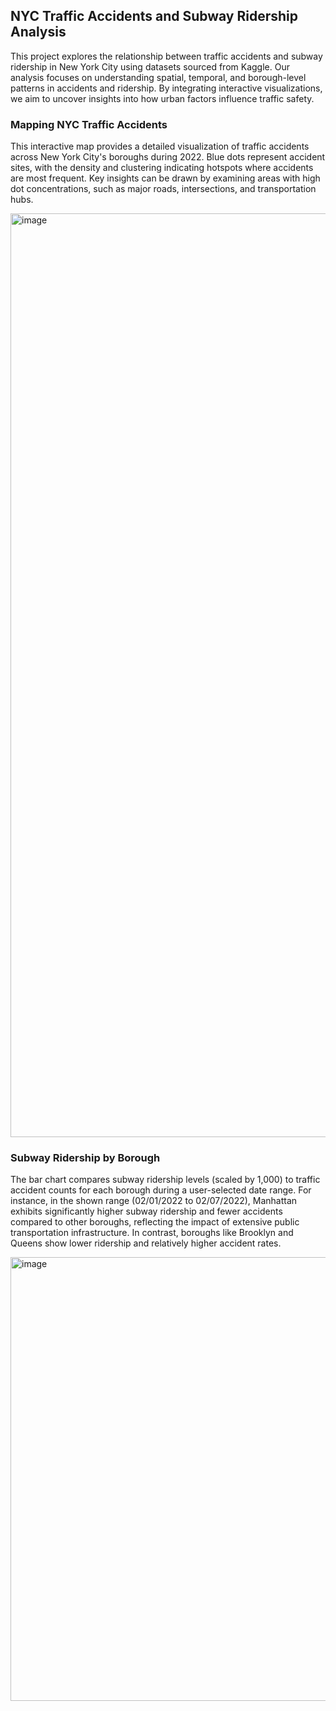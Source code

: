 ## NYC Traffic Accidents and Subway Ridership Analysis
This project explores the relationship between traffic accidents and subway ridership in New York City using datasets sourced from Kaggle. Our analysis focuses on understanding spatial, temporal, and borough-level patterns in accidents and ridership. By integrating interactive visualizations, we aim to uncover insights into how urban factors influence traffic safety.

### Mapping NYC Traffic Accidents
This interactive map provides a detailed visualization of traffic accidents across New York City's boroughs during 2022. Blue dots represent accident sites, with the density and clustering indicating hotspots where accidents are most frequent. Key insights can be drawn by examining areas with high dot concentrations, such as major roads, intersections, and transportation hubs.

<img width="1478" alt="image" src="https://github.com/user-attachments/assets/695d4ff8-6d41-49c1-a2fa-62eb187f3af8">

### Subway Ridership by Borough
The bar chart compares subway ridership levels (scaled by 1,000) to traffic accident counts for each borough during a user-selected date range. For instance, in the shown range (02/01/2022 to 02/07/2022), Manhattan exhibits significantly higher subway ridership and fewer accidents compared to other boroughs, reflecting the impact of extensive public transportation infrastructure. In contrast, boroughs like Brooklyn and Queens show lower ridership and relatively higher accident rates.

<img width="710" alt="image" src="https://github.com/user-attachments/assets/a61a0428-c7ab-4746-9202-e11f1ca3e6a4">
